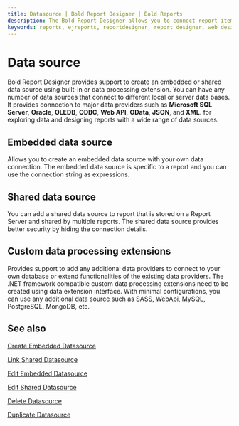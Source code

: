 ```yaml
---
title: Datasource | Bold Report Designer | Bold Reports
description: The Bold Report Designer allows you to connect report items to different types of data sources without single line of code.
keywords: reports, ejreports, reportdesigner, report designer, web designer, bold-reports reportdesigner, Overview, web designer
---
```


# Data source

Bold Report Designer provides support to create an embedded or shared data source using built-in or data processing extension. You can have any number of data sources that connect to different local or server data bases. It provides connection to major data providers such as **Microsoft SQL Server**, **Oracle**, **OLEDB**, **ODBC**, **Web API**, **OData**, **JSON**, and **XML**. for exploring data and designing reports with a wide range of data sources.

## Embedded data source

Allows you to create an embedded data source with your own data connection. The embedded data source is specific to a report and you can use the connection string as expressions.

## Shared data source

You can add a shared data source to report that is stored on a Report Server and shared by multiple reports. The shared data source provides better security by hiding the connection details.

## Custom data processing extensions

Provides support to add any additional data providers to connect to your own database or extend functionalities of the existing data providers. The .NET framework compatible custom data processing extensions need to be created using data extension interface. With minimal configurations, you can use any additional data source such as SASS, WebApi, MySQL, PostgreSQL, MongoDB, etc.

## See also

[Create Embedded Datasource](/report-designer/manage-data/datasource/create-an-embedded-data-source/)

[Link Shared Datasource](/report-designer/manage-data/datasource/link-a-shared-data-source/)

[Edit Embedded Datasource](/report-designer/manage-data/datasource/modify-an-embedded-data-source/)

[Edit Shared Datasource](/report-designer/manage-data/datasource/modify-shared-data-source/)

[Delete Datasource](/report-designer/manage-data/datasource/delete-a-data-source/)

[Duplicate Datasource](/report-designer/manage-data/datasource/duplicate-a-data-source/)